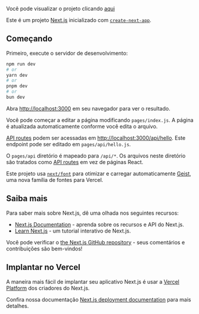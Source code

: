<p>Você pode visualizar o projeto clicando <a href="https://pagina-de-agencia-de-design-digital-zbff.vercel.app/">aqui</a></p>

Este é um projeto [Next.js](https://nextjs.org) inicializado com [`create-next-app`](https://nextjs.org/docs/pages/api-reference/create-next-app).

## Começando

Primeiro, execute o servidor de desenvolvimento:

```bash
npm run dev
# or
yarn dev
# or
pnpm dev
# or
bun dev
```

Abra [http://localhost:3000](http://localhost:3000) em seu navegador para ver o resultado.

Você pode começar a editar a página modificando `pages/index.js`. A página é atualizada automaticamente conforme você edita o arquivo.

[API routes](https://nextjs.org/docs/pages/building-your-application/routing/api-routes) podem ser acessadas em [http://localhost:3000/api/hello](http://localhost:3000/api/hello). Este endpoint pode ser editado em `pages/api/hello.js`.

O `pages/api` diretório é mapeado para `/api/*`. Os arquivos neste diretório são tratados como [API routes](https://nextjs.org/docs/pages/building-your-application/routing/api-routes) em vez de páginas React.

Este projeto usa [`next/font`](https://nextjs.org/docs/pages/building-your-application/optimizing/fonts) para otimizar e carregar automaticamente [Geist](https://vercel.com/font), uma nova família de fontes para Vercel.

## Saiba mais

Para saber mais sobre Next.js, dê uma olhada nos seguintes recursos:

- [Next.js Documentation](https://nextjs.org/docs) - aprenda sobre os recursos e API do Next.js.
- [Learn Next.js](https://nextjs.org/learn-pages-router) - um tutorial interativo de Next.js.

Você pode verificar o [the Next.js GitHub repository](https://github.com/vercel/next.js) - seus comentários e contribuições são bem-vindos!

## Implantar no Vercel

A maneira mais fácil de implantar seu aplicativo Next.js é usar a [Vercel Platform](https://vercel.com/new?utm_medium=default-template&filter=next.js&utm_source=create-next-app&utm_campaign=create-next-app-readme) dos criadores do Next.js.

Confira nossa documentação [Next.js deployment documentation](https://nextjs.org/docs/pages/building-your-application/deploying) para mais detalhes.
